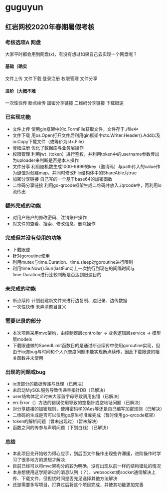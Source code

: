 # guguyun
## 红岩网校2020年春期暑假考核
### 考核选项A 网盘
大家平时都会用到网盘(x)，有没有想过如果自己去实现一个网盘呢？
#### 基础（确实
文件上传 
文件下载
登录注册
权限管理
文件分享
#### 进阶（大概不难
一次性快传
断点续传
加密分享链接
二维码分享链接
下载限速
### 已实现功能
- 文件上传
使用gin框架中的c.FormFile获取文件，文件存于./file中
- 文件下载
用os.Open打开文件后利用gin框架中ctx.Writer.Header().Add以及io.Copy下载文件（或等价为ctx.File）
- 登陆注册
优化了数据库与业务层操作
- 权限管理
利用jwt（token）进行鉴权，并利用token中的username参数传出为uploader来判断是否是本人操作
- 文件分享
利用随机数生成1000-9999的key（邀请码）与path传入的value作为键值对创建map，并同时修改File结构体中的ShareAble为true
- 加密分享链接
自己写的一个基于base64的加密函数
- 二维码分享链接
利用go-qrcode框架生成二维码并放入./qrcode中，再利用io流传出
### 额外完成的功能
- 对用户账户的修改密码、注销账户操作
- 对文件的查看、搜索、修改信息、删除操作
### 完成但并没有使用的功能
- 下载限速
- 针对goroutine使用
- 利用mutex与time.Duration、time.sleep对goroutine进行限制
- 利用time.Now().Sun(lastFunc)上一次执行到现在的间隔时间与time.Duration进行比较判断是否达到限速目的
### 未完成的功能
- 断点续传
计划创建新文件来进行边复制、边记录、边传数据
- 一次性快传
未弄清题目含义
### 需要记录的部分
- 本次项目采用mvc架构，由控制器层controller -> 业务逻辑层service -> 模型层models
- 下载限速做的SpeedLimit函数目的是通过断点续传中使用goroutine实现，但由于io流bug与时间和个人兴奋度问题未能实现断点续传，因此下载限速的相关函数并未使用
### 出现的问题或bug
- io流部分的数据传递与处理（已解决）
- 未启动MySQL服务导致传递空指针DB（已解决）
- user结构体定义时未大写首字母导致调用出错（已解决）
- err.Error（）方法的错误使用导致的空指针或空地址问题（已解决）
- 对分享链接的加密规则，使用密码学的Aes等还是自己编写加密规则（已解决）
- 二维码的生成是否可以仅用go原生标准库完成（暂时使用go-qrcode框架）
- token的解析问题（曾未出现过）（暂未解决）
- 函数之间的传参与声明问题（下划白线）（已解决）
### 总结
- 本此项目先开始较为得心应手，到后面文件操作出现些许滞缓，进阶操作时学习了很多地方的思想才解决
- 目前已经可以将mvc架构分的较为明确，没有出现以前一样的结构错乱的情况
- 本身想使用这学期讲过的消息队列（？）、websocket或socket通信解决上传、下载文件，但担忧时间是否充足选择其他方法解决
- 还是需要多写项目，打算过后将这个项目完成，并使其功能更加完善
